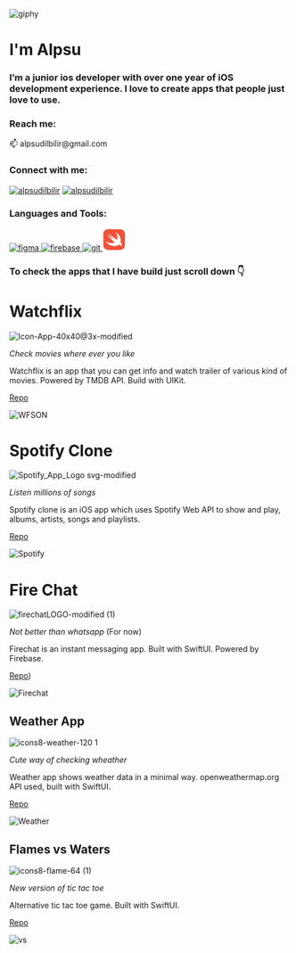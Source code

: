 
![giphy](https://user-images.githubusercontent.com/87194129/196182078-bdf863a9-354b-45f5-8394-21fad2d37a0d.gif)
<h1 align="left">I'm Alpsu</h1>

<h3 align="left">I’m a junior ios developer with over one year of iOS development experience.
I love to create apps that people just love to use.</h3>

<h3 align="left">Reach me:</h3> 📫 alpsudilbilir@gmail.com

<h3 align="left">Connect with me:</h3>
<p align="left">
<a href="https://twitter.com/alpsudilbilir" target="blank"><img align="center" src="https://raw.githubusercontent.com/rahuldkjain/github-profile-readme-generator/master/src/images/icons/Social/twitter.svg" alt="alpsudilbilir" height="30" width="40" /></a>
<a href="https://linkedin.com/in/alpsudilbilir" target="blank"><img align="center" src="https://raw.githubusercontent.com/rahuldkjain/github-profile-readme-generator/master/src/images/icons/Social/linked-in-alt.svg" alt="alpsudilbilir" height="30" width="40" /></a>
</p>

<h3 align="left">Languages and Tools:</h3>
<p align="left"> <a href="https://www.figma.com/" target="_blank" rel="noreferrer"> <img src="https://www.vectorlogo.zone/logos/figma/figma-icon.svg" alt="figma" width="40" height="40"/> </a> <a href="https://firebase.google.com/" target="_blank" rel="noreferrer"> <img src="https://www.vectorlogo.zone/logos/firebase/firebase-icon.svg" alt="firebase" width="40" height="40"/> </a> <a href="https://git-scm.com/" target="_blank" rel="noreferrer"> <img src="https://www.vectorlogo.zone/logos/git-scm/git-scm-icon.svg" alt="git" width="40" height="40"/> </a> <a href="https://developer.apple.com/swift/" target="_blank" rel="noreferrer"> <img src="https://raw.githubusercontent.com/devicons/devicon/master/icons/swift/swift-original.svg" alt="swift" width="40" height="40"/> </a> </p>

<h3 align="left">To check the apps that I have build just scroll down 👇</h3>

# Watchflix
![Icon-App-40x40@3x-modified](https://user-images.githubusercontent.com/87194129/196199992-54117615-a42f-4206-b9ac-164d2564b850.png)

_Check movies where ever you like_

Watchflix is an app that you can get info and watch trailer of various kind of movies. Powered by TMDB API. Build with UIKit.

[Repo](https://github.com/alpsudilbilir/watchflix)

![WFSON](https://user-images.githubusercontent.com/87194129/196210257-bb7b9e10-236e-4383-8a95-965ece3191db.png)

# Spotify Clone

![Spotify_App_Logo svg-modified](https://user-images.githubusercontent.com/87194129/196214509-11c64aa5-d1d5-4344-84fb-48346f8c3d5e.png)

_Listen millions of songs_

Spotify clone is an iOS app which uses Spotify Web API to show and play, albums, artists, songs and playlists.

[Repo]([https://github.com/alpsudilbilir/watchflix](https://github.com/alpsudilbilir/spotify-clone))

![Spotify](https://user-images.githubusercontent.com/87194129/196221084-8a0f8fba-573f-4c02-bd51-5cdcbc4bf256.png)

# Fire Chat

![firechatLOGO-modified (1)](https://user-images.githubusercontent.com/87194129/196225001-c2267b97-b0a5-4b7b-a8cd-d1015c8bd717.png)

_Not better than whatsapp_ (For now)

Firechat is an instant messaging app. Built with SwiftUI. Powered by Firebase.

[Repo]([https://github.com/alpsudilbilir/fire-chat))

![Firechat](https://user-images.githubusercontent.com/87194129/196223102-01b95c14-9317-47f6-8b13-81a220cbd26f.png)

## Weather App

![icons8-weather-120 1](https://user-images.githubusercontent.com/87194129/196226233-6d8cfd73-a022-48fc-afb5-243316cf6af9.png)

_Cute way of checking wheather_

Weather app shows weather data in a minimal way. openweathermap.org API used, built with SwiftUI.

[Repo](https://github.com/alpsudilbilir/weather-app)

![Weather](https://user-images.githubusercontent.com/87194129/196228531-8c807641-9c9d-41e1-a040-ee8d4fd73e95.png)

## Flames vs Waters

![icons8-flame-64 (1)](https://user-images.githubusercontent.com/87194129/196227221-5342dbd8-0b59-4bd9-9f5e-1aade65f3dd2.png)

_New version of tic tac toe_

Alternative tic tac toe game. Built with SwiftUI.

[Repo](https://github.com/alpsudilbilir/flames-vs-waters)

![vs](https://user-images.githubusercontent.com/87194129/196229846-55aa55fc-9a20-481a-ac26-e358d0fe8a8c.png)

